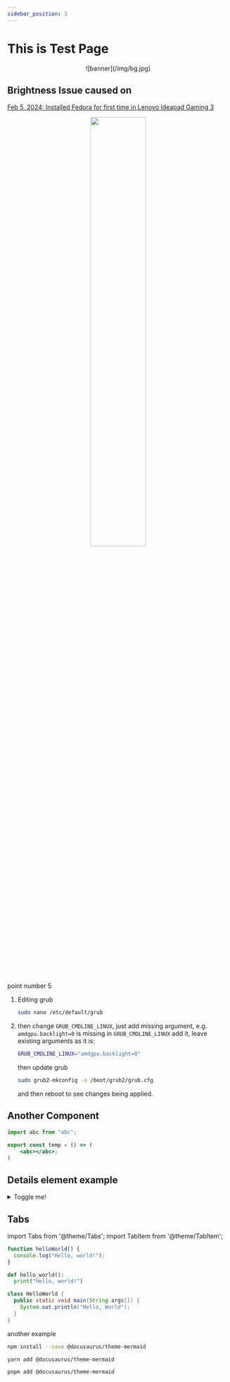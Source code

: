 ```yaml
---
sidebar_position: 3
---
```


# This is Test Page

<center>
  ![banner](/img/bg.jpg)
</center>

## Brightness Issue caused on

[Feb 5, 2024: Installed Fedora for first time in Lenovo Ideapad Gaming 3](https://www.notion.so/Feb-5-2024-Installed-Fedora-for-first-time-in-Lenovo-Ideapad-Gaming-3-a5c818b55bfb4513aeb1d06c47e5fa60?pvs=21)

<center>
<a href="/img/bg.jpg" target="_blank">
  <img src="/img/bg.jpg" width="50%" />
</a>
</center>

point number 5

1. Editing grub

   ```bash
   sudo nano /etc/default/grub
   ```

1. then change `GRUB_CMDLINE_LINUX`, just add missing argument, e.g. `amdgpu.backlight=0` is missing in `GRUB_CMDLINE_LINUX` add it, leave existing arguments as it is:

   ```bash title="/etc/default/grub"
   GRUB_CMDLINE_LINUX="amdgpu.backlight=0"
   ```

   then update grub

   ```bash title="$sh"
   sudo grub2-mkconfig -o /boot/grub2/grub.cfg
   ```

   and then reboot to see changes being applied.

## Another Component

```jsx title="~/sample/path/to/component.jsx"
import abc from "abc";

export const temp = () => (
    <abc></abc>;
)
```

## Details element example

<details>
  <summary>Toggle me!</summary>

    This is the detailed content

    ```js title="path/to/js"
    console.log("Markdown features including the code block are available");
    ```

    You can use Markdown here including **bold** and _italic_ text, and [inline link](https://docusaurus.io)

      <details>
        <summary>Nested toggle! Some surprise inside...</summary>

        😲😲😲😲😲

      </details>

</details>

## Tabs

import Tabs from '@theme/Tabs';
import TabItem from '@theme/TabItem';

<Tabs>
<TabItem value="js" label="JavaScript">

```js title="temp.js"
function helloWorld() {
  console.log("Hello, world!");
}
```

</TabItem>
<TabItem value="py" label="Python">

```py
def hello_world():
  print("Hello, world!")
```

</TabItem>
<TabItem value="java" label="Java">

```java
class HelloWorld {
  public static void main(String args[]) {
    System.out.println("Hello, World");
  }
}
```

</TabItem>
</Tabs>

another example

<Tabs>
<TabItem value="js" label="JavaScript">

```bash
npm install --save @docusaurus/theme-mermaid
```

</TabItem>
<TabItem value="py" label="Python">

```bash
yarn add @docusaurus/theme-mermaid
```

</TabItem>
<TabItem value="java" label="Java">

```bash
pnpm add @docusaurus/theme-mermaid
```

</TabItem>
</Tabs>

